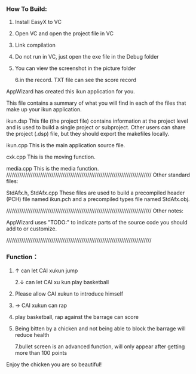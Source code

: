 ### How To Build:

1. Install EasyX to VC

2. Open VC and open the project file in VC

3. Link compilation

4. Do not run in VC, just open the exe file in the Debug folder

5. You can view the screenshot in the picture folder

   6.in the record. TXT file can see the score record

AppWizard has created this ikun application for you.  

This file contains a summary of what you will find in each of the files that
make up your ikun application.

ikun.dsp
    This file (the project file) contains information at the project level and
    is used to build a single project or subproject. Other users can share the
    project (.dsp) file, but they should export the makefiles locally.

ikun.cpp
    This is the main application source file.

cxk.cpp
    This is the moving function.

media.cpp
    This is the media function.
/////////////////////////////////////////////////////////////////////////////
Other standard files:

StdAfx.h, StdAfx.cpp
    These files are used to build a precompiled header (PCH) file
    named ikun.pch and a precompiled types file named StdAfx.obj.


/////////////////////////////////////////////////////////////////////////////
Other notes:

AppWizard uses "TODO:" to indicate parts of the source code you
should add to or customize.

/////////////////////////////////////////////////////////////////////////////

### Function：

1. ↑ can let CAI xukun jump

   2.↓ can let CAI xu kun play basketball

3. Please allow CAI xukun to introduce himself

4. → CAI xukun can rap

5. play basketball, rap against the barrage can score

6. Being bitten by a chicken and not being able to block the barrage will reduce health

   7.bullet screen is an advanced function, will only appear after getting more than 100 points

Enjoy the chicken you are so beautiful!